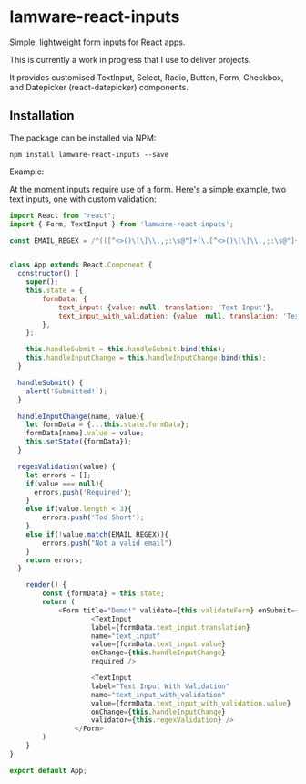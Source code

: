 # lamware-react-inputs
Simple, lightweight form inputs for React apps.

This is currently a work in progress that I use to deliver projects. 

It provides customised TextInput, Select, Radio, Button, Form, Checkbox, and Datepicker (react-datepicker) components.

## Installation

The package can be installed via NPM:

```
npm install lamware-react-inputs --save
```

Example:

At the moment inputs require use of a form. Here's a simple example, two text inputs, one with custom validation:

```js
import React from "react";
import { Form, TextInput } from 'lamware-react-inputs';

const EMAIL_REGEX = /^(([^<>()\[\]\\.,;:\s@"]+(\.[^<>()\[\]\\.,;:\s@"]+)*)|(".+"))@((\[[0-9]{1,3}\.[0-9]{1,3}\.[0-9]{1,3}\.[0-9]{1,3}])|(([a-zA-Z\-0-9]+\.)+[a-zA-Z]{2,}))$/


class App extends React.Component {
  constructor() {
    super();
    this.state = {
        formData: {
            text_input: {value: null, translation: 'Text Input'},
            text_input_with_validation: {value: null, translation: 'Text Input With Validation (Email)'},
        },
    };

    this.handleSubmit = this.handleSubmit.bind(this);
    this.handleInputChange = this.handleInputChange.bind(this);
  }

  handleSubmit() {
    alert('Submitted!');
  }

  handleInputChange(name, value){
    let formData = {...this.state.formData};
    formData[name].value = value;
    this.setState({formData});
  }

  regexValidation(value) {
    let errors = [];
    if(value === null){
      errors.push('Required');
    }
    else if(value.length < 3){
        errors.push('Too Short');
    }
    else if(!value.match(EMAIL_REGEX)){
        errors.push("Not a valid email")
    }
    return errors;
  }

    render() {
        const {formData} = this.state;
        return (
            <Form title="Demo!" validate={this.validateForm} onSubmit={this.handleSubmit}>
                    <TextInput 
                    label={formData.text_input.translation}
                    name="text_input"
                    value={formData.text_input.value}
                    onChange={this.handleInputChange} 
                    required />

                    <TextInput 
                    label="Text Input With Validation"
                    name="text_input_with_validation"
                    value={formData.text_input_with_validation.value}
                    onChange={this.handleInputChange} 
                    validator={this.regexValidation} />
                </Form>
        )
    }
}

export default App;
```
